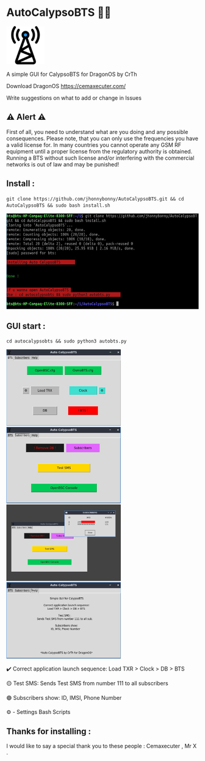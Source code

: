 # AutoCalypsoBTS 📱📞
<p><img src="https://github.com/jhonnybonny/AutoCalypsoBTS/blob/main/autocalypsobts/ico.png" width="100" height="100" </p>

A simple GUI for CalypsoBTS for DragonOS by CrTh

Download DragonOS https://cemaxecuter.com/


Write suggestions on what to add or change in Issues

  
## ⚠️ Alert ⚠️   
First of all, you need to understand what are you doing and any possible consequences. Please note, that you can only use the frequencies you have a valid license for. In many countries you cannot operate any GSM RF equipment until a proper license from the regulatory authority is obtained. Running a BTS without such license and/or interfering with the commercial networks is out of law and may be punished!  

## Install :

`git clone https://github.com/jhonnybonny/AutoCalypsoBTS.git && cd AutoCalypsoBTS && sudo bash install.sh`

  <p><img src="https://github.com/jhonnybonny/just-pic-/blob/main/install.jpg" width="600" height="250" > </p>

## GUI start :
`cd autocalypsobts && sudo python3 autobts.py`


  <p><img src="https://github.com/jhonnybonny/just-pic-/blob/main/gui1.jpg" width="300" height="200"><img src="https://github.com/jhonnybonny/just-pic-/blob/main/gui5.jpg" width="300" height="200"><img src="https://github.com/jhonnybonny/just-pic-/blob/main/gui3.jpg" width="300" height="200"><img src="https://github.com/jhonnybonny/just-pic-/blob/main/gui6.jpg" width="300" height="200"></p>
  
✔️ Correct application launch sequence: Load TXR > Clock > DB > BTS

🟡 Test SMS: Sends Test SMS from number 111 to all subscribers

🟣 Subscribers show: ID, IMSI, Phone Number 

⚙️ - Settings Bash Scripts 
  
  ## Thanks for installing  :
  I would like to say a special thank you to these people : Cemaxecuter , Mr X . 
